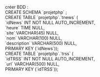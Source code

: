 créer BDD :  
CREATE SCHEMA \`projetphp\` ;  
CREATE TABLE \`projetphp\`.\`tnews\` (  
  \`idNews\` INT NOT NULL AUTO_INCREMENT,  
  \`heure\` TIME NULL,  
  \`site\` VARCHAR(45) NULL,  
  \`nom\` VARCHAR(100) NULL,  
  \`description\` VARCHAR(500) NULL,  
  PRIMARY KEY (\`idNews\`));  
CREATE TABLE \`projetphp\`.\`trss\` (  
  \`idTRSS\` INT NOT NULL AUTO_INCREMENT,  
  \`url\` VARCHAR(500) NULL,  
  PRIMARY KEY (\`idTRSS\`));  
